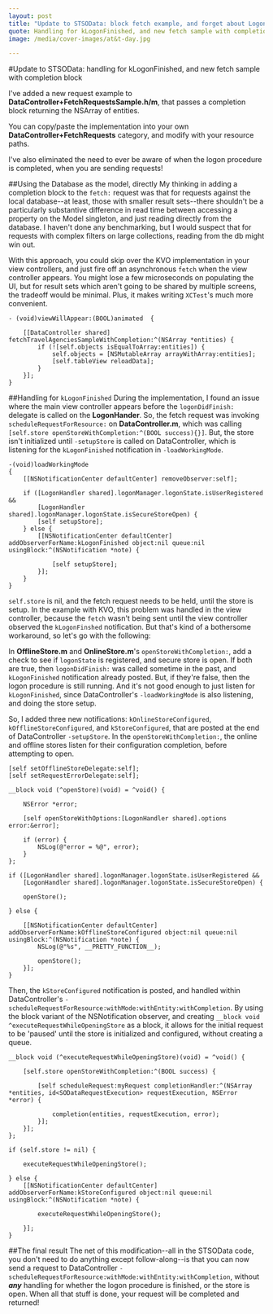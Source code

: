 ```yaml
---
layout: post
title: "Update to STSOData: block fetch example, and forget about Logon finishing"
quote: Handling for kLogonFinished, and new fetch sample with completion block
image: /media/cover-images/at&t-day.jpg

---
```


#Update to STSOData:  handling for kLogonFinished, and new fetch sample with completion block

I've added a new request example to **DataController+FetchRequestsSample.h/m**, that passes a completion block returning the NSArray of entities.

You can copy/paste the implementation into your own **DataController+FetchRequests** category, and modify with your resource paths.

I've also eliminated the need to ever be aware of when the logon procedure is completed, when you are sending requests!

##Using the Database as the model, directly
My thinking in adding a completion block to the `fetch:` request was that for requests against the local database--at least, those with smaller result sets--there shouldn't be a particularly substantive difference in read time between accessing a property on the Model singleton, and just reading directly from the database.  I haven't done any benchmarking, but I would suspect that for requests with complex filters on large collections, reading from the db might win out.

With this approach, you could skip over the KVO implementation in your view controllers, and just fire off an asynchronous `fetch` when the view controller appears.  You might lose a few microseconds on populating the UI, but for result sets which aren't going to be shared by multiple screens, the tradeoff would be minimal.  Plus, it makes writing `XCTest`'s much more convenient.

	- (void)viewWillAppear:(BOOL)animated  {

	    [[DataController shared] fetchTravelAgenciesSampleWithCompletion:^(NSArray *entities) {
	        if (![self.objects isEqualToArray:entities]) {
	            self.objects = [NSMutableArray arrayWithArray:entities];
	            [self.tableView reloadData];
	        }
	    }];
	}

##Handling for `kLogonFinished`
During the implementation, I found an issue where the main view controller appears before the `logonDidFinish:` delegate is called on the **LogonHander**.  So, the fetch request was invoking `scheduleRequestForResource:` on **DataController.m**, which was calling `[self.store openStoreWithCompletion:^(BOOL success){}]`.  But, the store isn't initialized until `-setupStore` is called on DataController, which is listening for the `kLogonFinished` notification in `-loadWorkingMode`.

	-(void)loadWorkingMode
	{
	    [[NSNotificationCenter defaultCenter] removeObserver:self];
	    
	    if ([LogonHandler shared].logonManager.logonState.isUserRegistered &&
	        [LogonHandler shared].logonManager.logonState.isSecureStoreOpen) {
	        [self setupStore];
	    } else {
	        [[NSNotificationCenter defaultCenter] addObserverForName:kLogonFinished object:nil queue:nil usingBlock:^(NSNotification *note) {
	            
	            [self setupStore];
	        }];
	    }
	}

`self.store` is nil, and the fetch request needs to be held, until the store is setup.  In the example with KVO, this problem was handled in the view controller, because the `fetch` wasn't being sent until the view controller observed the `kLogonFinshed` notification.  But that's kind of a bothersome workaround, so let's go with the following:

In **OfflineStore.m** and **OnlineStore.m**'s `openStoreWithCompletion:`, add a check to see if `logonState` is registered, and secure store is open.  If both are true, then `logonDidFinish:` was called sometime in the past, and `kLogonFinished` notification already posted.  But, if they're false, then the logon procedure is still running.  And it's not good enough to just listen for `kLogonFinished`, since DataController's `-loadWorkingMode` is also listening, and doing the store setup.

So, I added three new notifications:  `kOnlineStoreConfigured`, `kOfflineStoreConfigured`, and `kStoreConfigured`, that are posted at the end of DataController `-setupStore`.  In the `openStoreWithCompletion:`, the online and offline stores listen for their configuration completion, before attempting to open.

	[self setOfflineStoreDelegate:self];
    [self setRequestErrorDelegate:self];
    
    __block void (^openStore)(void) = ^void() {
        
        NSError *error;
        
        [self openStoreWithOptions:[LogonHandler shared].options error:&error];
        
        if (error) {
            NSLog(@"error = %@", error);
        }
    };
    
    if ([LogonHandler shared].logonManager.logonState.isUserRegistered &&
        [LogonHandler shared].logonManager.logonState.isSecureStoreOpen) {
        
        openStore();
    
    } else {
    
        [[NSNotificationCenter defaultCenter] addObserverForName:kOfflineStoreConfigured object:nil queue:nil usingBlock:^(NSNotification *note) {
            NSLog(@"%s", __PRETTY_FUNCTION__);
            
            openStore();
        }];
    }

Then, the `kStoreConfigured` notification is posted, and handled within DataController's `-scheduleRequestForResource:withMode:withEntity:withCompletion`.  By using the block variant of the NSNotification observer, and creating `__block void ^executeRequestWhileOpeningStore` as a block, it allows for the initial request to be 'paused' until the store is initialized and configured, without creating a queue.  

    __block void (^executeRequestWhileOpeningStore)(void) = ^void() {
    
        [self.store openStoreWithCompletion:^(BOOL success) {
                        
            [self scheduleRequest:myRequest completionHandler:^(NSArray *entities, id<SODataRequestExecution> requestExecution, NSError *error) {
                                
                completion(entities, requestExecution, error);
            }];
        }];
    };
    
    if (self.store != nil) {
    
        executeRequestWhileOpeningStore();
        
    } else {
        [[NSNotificationCenter defaultCenter] addObserverForName:kStoreConfigured object:nil queue:nil usingBlock:^(NSNotification *note) {
            
            executeRequestWhileOpeningStore();

        }];
    }

##The final result
The net of this modification--all in the STSOData code, you don't need to do anything except follow-along--is that you can now send a request to DataController `-scheduleRequestForResource:withMode:withEntity:withCompletion`, without ***any*** handling for whether the logon procedure is finished, or the store is open.  When all that stuff is done, your request will be completed and returned!

